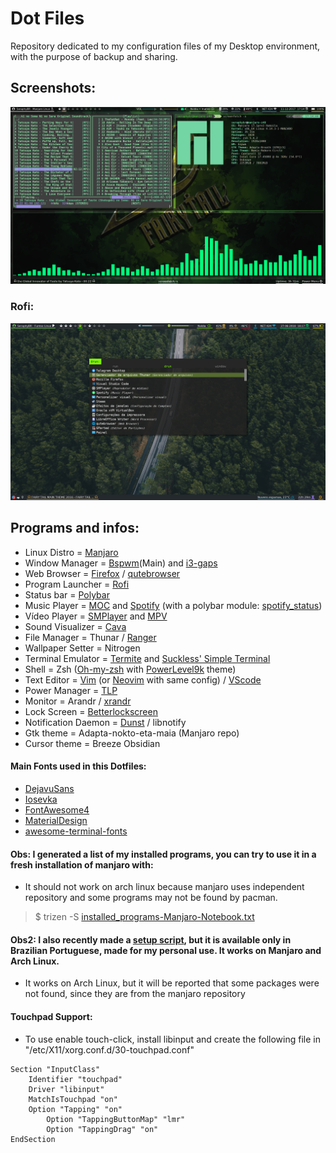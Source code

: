 # Dot Files
Repository dedicated to my configuration files of my Desktop environment, with the purpose of backup and sharing.

## Screenshots:

![Screenshot-1](Screenshots/Screenshot1.png)

### Rofi:

![Screenshot-2](Screenshots/Screenshot2.png)

## Programs and infos:
* Linux Distro =        [Manjaro](https://manjaro.org/)
* Window Manager =      [Bspwm](https://github.com/baskerville/bspwm)(Main) and [i3-gaps](https://github.com/Airblader/i3)
* Web Browser =         [Firefox](https://www.mozilla.org/pt-BR/firefox/new/) / [qutebrowser](https://qutebrowser.org/)
* Program Launcher =    [Rofi](https://github.com/DaveDavenport/rofi)
* Status bar =          [Polybar](https://github.com/jaagr/polybar)
* Music Player =        [MOC](http://moc.daper.net) and [Spotify](https://www.spotify.com/) (with a polybar module: [spotify_status](https://github.com/Jvanrhijn/polybar-spotify))
* Vídeo Player =        [SMPlayer](https://www.smplayer.info/) and [MPV](https://mpv.io/)
* Sound Visualizer =    [Cava](https://github.com/karlstav/cava)
* File Manager =        Thunar / [Ranger](https://github.com/ranger/ranger)
* Wallpaper Setter =    Nitrogen
* Terminal Emulator =   [Termite](https://github.com/thestinger/termite) and [Suckless' Simple Terminal](https://github.com/SeraphyBR/st)
* Shell =               Zsh ([Oh-my-zsh](https://github.com/robbyrussell/oh-my-zsh) with [PowerLevel9k](https://github.com/bhilburn/powerlevel9k) theme)
* Text Editor =         [Vim](https://github.com/vim/vim) (or [Neovim](https://github.com/neovim/neovim) with same config) / [VScode](https://github.com/Microsoft/vscode)
* Power Manager =       [TLP](http://linrunner.de/en/tlp/docs/tlp-linux-advanced-power-management.html )
* Monitor =             Arandr / [xrandr](https://wiki.archlinux.org/index.php/xrandr)  
* Lock Screen =         [Betterlockscreen](https://github.com/pavanjadhaw/betterlockscreen)
* Notification Daemon =  [Dunst](https://github.com/dunst-project/dunst) / libnotify
* Gtk theme =           Adapta-nokto-eta-maia (Manjaro repo)
* Cursor theme =        Breeze Obsidian

#### Main Fonts used in this Dotfiles:
* [DejavuSans](https://github.com/dejavu-fonts/dejavu-fonts)
* [Iosevka](https://be5invis.github.io/Iosevka/)
* [FontAwesome4](https://github.com/FortAwesome/Font-Awesome/tree/fa-4)
* [MaterialDesign](https://github.com/google/material-design-icons)
* [awesome-terminal-fonts](https://github.com/gabrielelana/awesome-terminal-fonts)

#### Obs: I generated a list of my installed programs, you can try to use it in a fresh installation of manjaro with:
* It should not work on arch linux because manjaro uses independent repository and some programs may not be found by pacman.


> $ trizen -S [installed_programs-Manjaro-Notebook.txt](https://github.com/SeraphyBR/DotFiles/blob/master/installled_programs-Manjaro-Notebook.txt)

#### Obs2: I also recently made a [setup script](https://github.com/SeraphyBR/DotFiles/blob/master/setup-dotfiles.sh), but it is available only in Brazilian Portuguese, made for my personal use. It works on Manjaro and Arch Linux.
* It works on Arch Linux, but it will be reported that some packages were not found, since they are from the manjaro repository
#### Touchpad Support: 
* To use enable touch-click, install libinput and create the following file in "/etc/X11/xorg.conf.d/30-touchpad.conf"

```  
Section "InputClass"
	Identifier "touchpad"
	Driver "libinput"
	MatchIsTouchpad "on"
	Option "Tapping" "on"
        Option "TappingButtonMap" "lmr"
        Option "TappingDrag" "on"
EndSection 	
```





